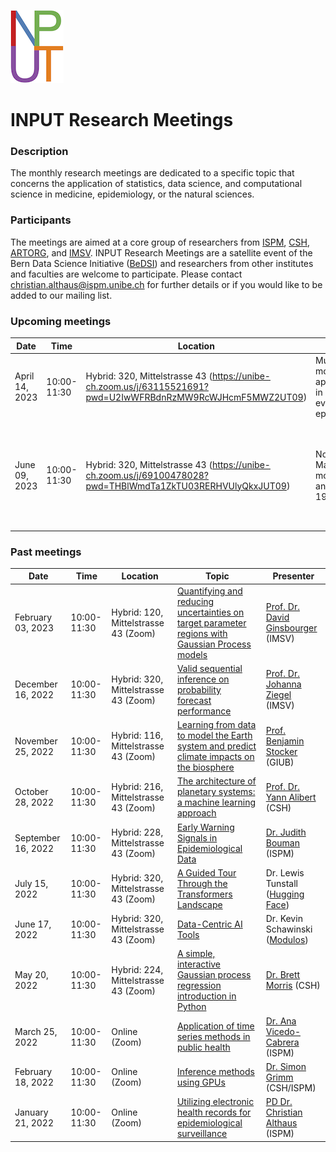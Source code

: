 ![](logo.png)

# INPUT Research Meetings

### Description
The monthly research meetings are dedicated to a specific topic that concerns the application of statistics, data science, and computational science in medicine, epidemiology, or the natural sciences.

### Participants
The meetings are aimed at a core group of researchers from [ISPM](https://www.ispm.unibe.ch), [CSH](https://www.csh.unibe.ch), [ARTORG](https://www.artorg.unibe.ch), and [IMSV](https://www.imsv.unibe.ch). INPUT Research Meetings are a satellite event of the Bern Data Science Initiative ([BeDSI](https://www.bedsi.unibe.ch)) and researchers from other institutes and faculties are welcome to participate. Please contact christian.althaus@ispm.unibe.ch for further details or if you would like to be added to our mailing list.

### Upcoming meetings
Date          | Time          |  Location     |  Topic                                                            |  Presenter
------------- | ------------- | ------------- | ----------------------------------------------------------------- | -------------
April 14, 2023      |  10:00-11:30  |  Hybrid: 320, Mittelstrasse 43 (https://unibe-ch.zoom.us/j/63115521691?pwd=U2IwWFRBdnRzMW9RcWJHcmF5MWZ2UT09)        | Multilocus modelling approaches in evolutionary epidemiology  |  [Dr. David McLeod](https://www.thee.iee.unibe.ch/about_us/team/staff/dr_mcleod_david/index_eng.html) (IEE)
June 09, 2023      |  10:00-11:30  |  Hybrid: 320, Mittelstrasse 43 (https://unibe-ch.zoom.us/j/69100478028?pwd=THBlWmdTa1ZkTU03RERHVUlyQkxJUT09)        | Non-Markovian modelling and COVID-19 epidemic  |  Bastien Reyné, PhD student ETE modelling team (University of Montpellier, CNRS, IRD)  |
### Past meetings
Date          | Time          |  Location     |  Topic                                                            |  Presenter
------------- | ------------- | ------------- | ----------------------------------------------------------------- | -------------
February 03, 2023      |  10:00-11:30  |  Hybrid: 120, Mittelstrasse 43 (Zoom)        |  [Quantifying and reducing uncertainties on target parameter regions with Gaussian Process models](slides/20230203_Ginsbourger_GaussianProcessModels.pdf)  |  [Prof. Dr. David Ginsbourger](https://www.imsv.unibe.ch/about_us/staff/prof_dr_ginsbourger_david/index_eng.html) (IMSV)
December 16, 2022      |  10:00-11:30  |  Hybrid: 320, Mittelstrasse 43 (Zoom)        |  [Valid sequential inference on probability forecast performance](slides/20221216_Ziegel_Sequential_Inference.pdf)  |  [Prof. Dr. Johanna Ziegel](https://www.imsv.unibe.ch/about_us/staff/prof_dr_ziegel_johanna/index_eng.html) (IMSV)
November 25, 2022      |  10:00-11:30  |  Hybrid: 116, Mittelstrasse 43 (Zoom)  |  [Learning from data to model the Earth system and predict climate impacts on the biosphere](slides/20221125_Stocker_ModelEarthSystems.pdf)  |  [Prof. Benjamin Stocker](https://www.geography.unibe.ch/about_us/personen/prof_dr_stocker_benjamin/index_eng.html) (GIUB)
October 28, 2022      |  10:00-11:30  |  Hybrid: 216, Mittelstrasse 43 (Zoom)        |  [The architecture of planetary systems: a machine learning approach](slides/20221028_Alibert_Planetary_Systems.pdf)  |  [Prof. Dr. Yann Alibert](https://www.csh.unibe.ch/about_us/people/professors/prof_dr_alibert_yann/index_eng.html) (CSH)
September 16, 2022      |  10:00-11:30  |  Hybrid: 228, Mittelstrasse 43 (Zoom)        |  [Early Warning Signals in Epidemiological Data](slides/20220916_Bouman_Early_Warning_Signals.pdf)  |  [Dr. Judith Bouman](https://www.ispm.unibe.ch/about_us/staff/bouman_judith/index_eng.html) (ISPM)
July 15, 2022      |  10:00-11:30  |  Hybrid: 320, Mittelstrasse 43 (Zoom)        |  [A Guided Tour Through the Transformers Landscape](slides/20220715_Tunstall_Transformers_Tour.pdf)  |  Dr. Lewis Tunstall ([Hugging Face](https://huggingface.co))
June 17, 2022      |  10:00-11:30  |  Hybrid: 320, Mittelstrasse 43 (Zoom)        |  [Data-Centric AI Tools](https://youtu.be/WFAUgeDa68Y)  |  Dr. Kevin Schawinski ([Modulos](https://www.modulos.ai))
May 20, 2022      |  10:00-11:30  |  Hybrid: 224, Mittelstrasse 43 (Zoom)  |  [A simple, interactive Gaussian process regression introduction in Python](https://github.com/bmorris3/gp_interact)  |  [Dr. Brett Morris](https://www.csh.unibe.ch/about_us/people/postdocs/dr_morris_brett/index_eng.html) (CSH)
March 25, 2022     |  10:00-11:30  |  Online (Zoom) |  [Application of time series methods in public health](slides/20220325_VicedoCabrera_Time_Series.pdf)  |  [Dr. Ana Vicedo-Cabrera](https://www.ispm.unibe.ch/about_us/staff/vicedo_cabrera_ana_maria/index_eng.html) (ISPM)
February 18, 2022  |  10:00-11:30  |  Online (Zoom) |  [Inference methods using GPUs](slides/20220218_Grimm_Inference_Methods.pdf)  |  [Dr. Simon Grimm](https://www.csh.unibe.ch/about_us/people/staff/dr_grimm_simon/index_eng.html) (CSH/ISPM)
January 21, 2022   |  10:00-11:30  |  Online (Zoom) |  [Utilizing electronic health records for epidemiological surveillance](slides/20220120_Althaus_Electronic_Health_Records.pdf)  |  [PD Dr. Christian Althaus](https://www.ispm.unibe.ch/about_us/staff/althaus_christian/index_eng.html) (ISPM)

